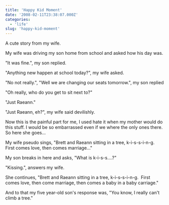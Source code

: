 ```yaml
---
title: 'Happy Kid Moment'
date: '2008-02-11T23:38:07.000Z'
categories:
  - 'life'
slug: 'happy-kid-moment'
---
```


A cute story from my wife.

My wife was driving my son home from school and asked how his day was.

"It was fine.", my son replied.

"Anything new happen at school today?", my wife asked.

"No not really.", "Well we are changing our seats tomorrow.", my son replied

"Oh really, who do you get to sit next to?"

"Just Raeann."

"Just Raeann, eh?", my wife said devilishly.

Now this is the painful part for me, I used hate it when my mother would do this stuff. I would be so embarrassed even if we where the only ones there.  So here she goes...

My wife pseudo sings, "Brett and Raeann sitting in a tree, k-i-s-s-i-n-g.  First comes love, then comes marriage..."

My son breaks in here and asks, "What is k-i-s-s....?"

"Kissing.", answers my wife.

She continues, "Brett and Raeann sitting in a tree, k-i-s-s-i-n-g.  First comes love, then come marriage, then comes a baby in a baby carriage."

And to that my five year-old son's response was, "You know, I really can't climb a tree."
